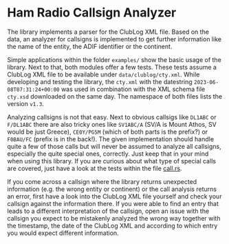 # Ham Radio Callsign Analyzer

The library implements a parser for the ClubLog XML file.
Based on the data, an analyzer for callsigns is implemented to get further information like the name of the entity, the ADIF identifier or the continent.

Simple applications within the folder `examples/` show the basic usage of the library.
Next to that, both modules offer a few tests.
These tests assume a ClubLog XML file to be available under `data/clublog/cty.xml`.
While developing and testing the library, the `cty.xml` with the datestring `2023-06-08T07:31:24+00:00` was used in combination with the XML schema file `cty.xsd` downloaded on the same day.
The namespace of both files lists the version `v1.3`.

Analyzing callsigns is not that easy.
Next to obvious callsigs like `DL1ABC` or `F/DL1ABC` there are also tricky ones like `SV1ABC/A` (SV/A is Mount Athos, SV would be just Greece), `CE0Y/PG5M` (which of both parts is the prefix?) or `F0BAU/FC` (prefix is in the back!).
The given implementation should handle quite a few of those calls but will never be assumed to analyze all callsigns, especially the quite special ones, correctly.
Just keep that in your mind when using this library.
If you are curious about what type of special calls are covered, just have a look at the tests within the file [call.rs](src/call.rs).

If you come across a callsign where the library returns unexpected information (e.g. the wrong entity or continent) or the call analysis returns an error, first have a look into the ClubLog XML file yourself and check your callsign against the information there.
If you were able to find an entry that leads to a different interpretation of the callsign, open an issue with the callsign you expect to be mistakenly analyzed the wrong way together with the timestamp, the date of the ClubLog XML and according to which entry you would expect different information.